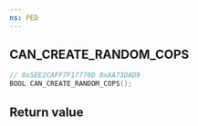 ```yaml
---
ns: PED
---
```

## CAN_CREATE_RANDOM_COPS

```c
// 0x5EE2CAFF7F17770D 0xAA73DAD9
BOOL CAN_CREATE_RANDOM_COPS();
```


## Return value
